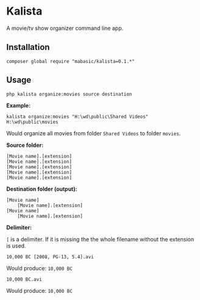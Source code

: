 # Kalista

A movie/tv show organizer command line app.

## Installation

```
composer global require "mabasic/kalista=0.1.*"
```

## Usage

```
php kalista organize:movies source destination
```

**Example:**

```
kalista organize:movies "H:\wd\public\Shared Videos" H:\wd\public\movies
```

Would organize all movies from folder `Shared Videos` to folder `movies`.

**Source folder:**

```
[Movie name].[extension]
[Movie name].[extension]
[Movie name].[extension]
[Movie name].[extension]
[Movie name].[extension]
```
 
**Destination folder (output):**
 
```
[Movie name]
    [Movie name].[extension]
[Movie name]
    [Movie name].[extension]
```

**Delimiter:**

`[` is a delimiter. If it is  missing the the whole filename without the extension is used.

```
10,000 BC [2008, PG-13, 5.4].avi
```

Would produce: `10,000 BC`


```
10,000 BC.avi
```

Would produce: `10,000 BC`